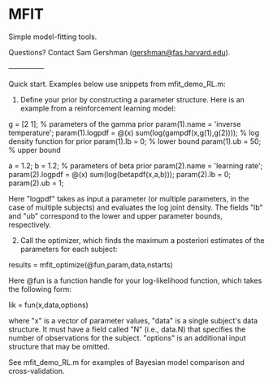 MFIT
====

Simple model-fitting tools.

Questions? Contact Sam Gershman (gershman@fas.harvard.edu).

—————

Quick start. Examples below use snippets from mfit_demo_RL.m:

1) Define your prior by constructing a parameter structure. Here is an example from a reinforcement learning model:

g = [2 1];  % parameters of the gamma prior
param(1).name = 'inverse temperature';
param(1).logpdf = @(x) sum(log(gampdf(x,g(1),g(2))));  % log density function for prior
param(1).lb = 0;    % lower bound
param(1).ub = 50;   % upper bound

a = 1.2; b = 1.2;   % parameters of beta prior
param(2).name = 'learning rate';
param(2).logpdf = @(x) sum(log(betapdf(x,a,b)));
param(2).lb = 0;
param(2).ub = 1;

Here "logpdf" takes as input a parameter (or multiple parameters, in the case of multiple subjects) and evaluates the log joint density. The fields "lb" and "ub" correspond to the lower and upper parameter bounds, respectively.

2) Call the optimizer, which finds the maximum a posteriori estimates of the parameters for each subject:

results = mfit_optimize(@fun,param,data,nstarts)

Here @fun is a function handle for your log-likelihood function, which takes the following form:

lik = fun(x,data,options)

where "x" is a vector of parameter values, "data" is a single subject's data structure. It must have a field called "N" (i.e., data.N) that specifies the number of observations for the subject. "options" is an additional input structure that may be omitted.

See mfit_demo_RL.m for examples of Bayesian model comparison and cross-validation.